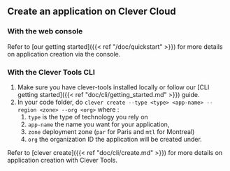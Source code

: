 ## Create an application on Clever Cloud

### With the web console

Refer to [our getting started]({{< ref "/doc/quickstart" >}}) for more details on application creation via the console.

### With the Clever Tools CLI

1. Make sure you have clever-tools installed locally or follow our [CLI getting started]({{< ref "doc/cli/getting_started.md" >}}) guide.
2. In your code folder, do `clever create --type <type> <app-name> --region <zone> --org <org>` where :
   1. `type` is the type of technology you rely on
   2. `app-name` the name you want for your application,
   3. `zone` deployment zone (`par` for Paris and `mtl` for Montreal)
   4. `org` the organization ID the application will be created under.

Refer to [clever create]({{< ref "doc/cli/create.md" >}}) for more details on application creation with Clever Tools.
